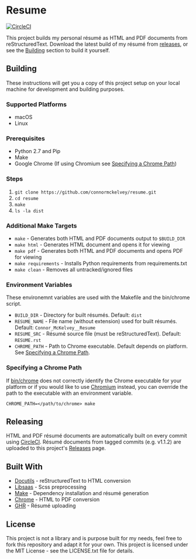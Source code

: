 # Resume

[![CircleCI](https://circleci.com/gh/connormckelvey/resume.svg?style=svg)](https://circleci.com/gh/connormckelvey/resume)

This project builds my personal résumé as HTML and PDF documents from reStructuredText. 
Download the latest build of my résumé from [releases](releases), or see the 
[Building](#building) section to build it yourself.

## Building

These instructions will get you a copy of this project setup on your local 
machine for development and building purposes. 

### Supported Platforms

- macOS
- Linux

### Prerequisites

- Python 2.7 and Pip
- Make
- Google Chrome (If using Chromium see [Specifying a Chrome Path](#specifying-a-chrome-path))

### Steps

1. `git clone https://github.com/connormckelvey/resume.git`
2. `cd resume`
3. `make`
4. `ls -la dist`

### Additional Make Targets

- `make` - Generates both HTML and PDF documents output to `$BUILD_DIR`
- `make html` - Generates HTML document and opens it for viewing
- `make pdf` - Generates both HTML and PDF documents and opens PDF for viewing 
- `make requirements` - Installs Python requirements from requirements.txt
- `make clean` - Removes all untracked/ignored files

### Environment Variables

These environemnt variables are used with the Makefile and the bin/chrome script. 

- `BUILD_DIR` - Directory for built résumés. Default: `dist`
- `RESUME_NAME` - File name (without extension) used for built résumés. Default: `Connor_McKelvey__Resume`
- `RESUME_SRC` - Résumé source file (must be reStructuredText). Default: `RESUME.rst`
- `CHROME_PATH` - Path to Chrome executable. Default depends on platform. See [Specifying a Chrome Path](#specifying-a-chrome-path).

### Specifying a Chrome Path

If [bin/chrome](bin/chrome) does not correctly identify the Chrome executable 
for your platform or if you would like to use [Chromium](https://www.chromium.org/) 
instead, you can override the path to the executable with an environment variable. 

`CHROME_PATH=</path/to/chrome> make`

## Releasing

HTML and PDF résumé documents are automatically built on every commit using 
[CircleCI](http://circleci.com/). Résumé documents from tagged commits (e.g. v1.1.2) 
are uploaded to this project's [Releases](https://github.com/connormckelvey/resume/releases) 
page.


## Built With

- [Docutils](http://docutils.sourceforge.net/) - reStructuredText to HTML conversion
- [Libsaas](https://github.com/sass/libsass-python) - Scss preprocessing
- [Make](https://www.gnu.org/software/make/) - Dependency installation and résumé generation
- [Chrome](https://www.google.com/chrome/) - HTML to PDF conversion
- [GHR](https://github.com/tcnksm/ghr) - Résumé uploading

## License

This project is not a library and is purpose built for my needs, feel free to 
fork this repository and adapt it for your own. This project is licensed under 
the MIT License - see the LICENSE.txt file for details.
